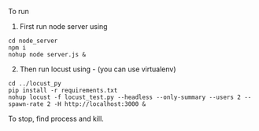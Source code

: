 To run

1. First run node server using
```
cd node_server
npm i
nohup node server.js &
```

2. Then run locust using - (you can use virtualenv)
```
cd ../locust_py
pip install -r requirements.txt
nohup locust -f locust_test.py --headless --only-summary --users 2 --spawn-rate 2 -H http://localhost:3000 &
```

To stop, find process and kill.
